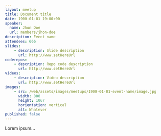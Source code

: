 ```yaml
---
layout: meetup
title: Document title
date: 1900-01-01 19:00:00
speaker:
  name: Jhon Doe
  url: members/jhon-doe
description: Event name
attendees: 666
slides: 
    - description: Slide description
      url: http://www.setHereUrl
coderepos: 
    - description: Repo code description
      url: http://www.setHereUrl
videos: 
    - description: Video description
      url: http://www.setHereUrl
images:
    - src: /web/assets/images/meetups/1900-01-01-event-name/image.jpg
      width: 800
      height: 1067
      horientation: vertical
      alt: Whatever
published: false
---
```


Lorem ipsum...